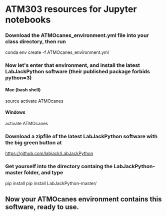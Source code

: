 # ATM303 resources for Jupyter notebooks 

### Download the ATMOcanes_environment.yml file into your class directory, then run  
conda env create -f ATMOcanes_environment.yml 

### Now let's enter that environment, and install the latest LabJackPython software (their published package forbids python=3)

#### Mac (bash shell)
source activate ATMOcanes
#### Windows 
activate ATMOcanes 

### Download a zipfile of the latest LabJackPython software with the big green button at 
https://github.com/labjack/LabJackPython

### Get yourself into the directory containg the LabJackPython-master folder, and type 
pip install pip install LabJackPython-master/

## Now your ATMOcanes environment contains this software, ready to use. 

